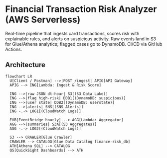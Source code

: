 # Financial Transaction Risk Analyzer (AWS Serverless)

Real-time pipeline that ingests card transactions, scores risk with explainable rules, and alerts on suspicious activity. Raw events land in S3 for Glue/Athena analytics; flagged cases go to DynamoDB. CI/CD via GitHub Actions.

## Architecture
```mermaid
flowchart LR
  U[Client / Postman] -->|POST /ingest| APIG[API Gateway]
  APIG --> ING[Lambda: Ingest & Risk Score]

  ING -->|raw JSON dt-hour| S3[(S3 Data Lake)]
  ING -->|flag high-risk| DDB1[(DynamoDB: suspicious)]
  ING -->|user state| DDB2[(DynamoDB: userstate)]
  ING -->|alerts| SNS[(SNS Alerts)]
  ING -.-> LOG1[(CloudWatch Logs)]

  EVB[EventBridge hourly] --> AGG[Lambda: Aggregator]
  AGG -->|summaries| S3A[(S3 Aggregates)]
  AGG -.-> LOG2[(CloudWatch Logs)]

  S3 --> CRAWLER[Glue Crawler]
  CRAWLER --> CATALOG[Glue Data Catalog finance-risk_db]
  ATH[Athena SQL] --> CATALOG
  QS[QuickSight Dashboards] --> ATH
